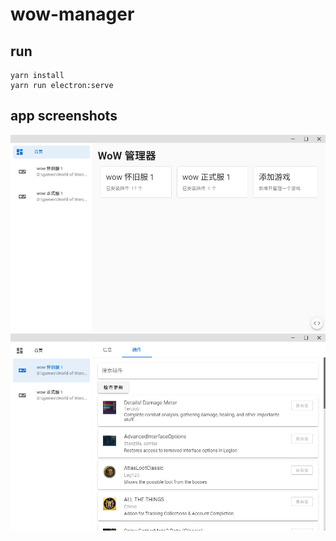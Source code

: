 # wow-manager

## run

```
yarn install
yarn run electron:serve
```

## app screenshots

![shot1](./screenshots/shot1.png)
![shot2](./screenshots/shot2.png)
